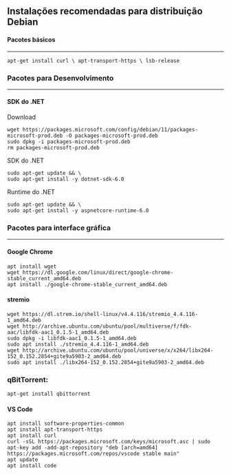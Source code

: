 ## Instalações recomendadas para distribuição Debian

#### Pacotes básicos
---

```
apt-get install curl \ apt-transport-https \ lsb-release
```

### Pacotes para Desenvolvimento
---

#### SDK do .NET
Download
```
wget https://packages.microsoft.com/config/debian/11/packages-microsoft-prod.deb -O packages-microsoft-prod.deb
sudo dpkg -i packages-microsoft-prod.deb
rm packages-microsoft-prod.deb
```
SDK do .NET
```
sudo apt-get update && \
sudo apt-get install -y dotnet-sdk-6.0
```
Runtime do .NET
```
sudo apt-get update && \
sudo apt-get install -y aspnetcore-runtime-6.0
```

### Pacotes para interface gráfica
---

#### Google Chrome
```
apt install wget
wget https://dl.google.com/linux/direct/google-chrome-stable_current_amd64.deb
apt install ./google-chrome-stable_current_amd64.deb
```

#### stremio
```
wget https://dl.strem.io/shell-linux/v4.4.116/stremio_4.4.116-1_amd64.deb
wget http://archive.ubuntu.com/ubuntu/pool/multiverse/f/fdk-aac/libfdk-aac1_0.1.5-1_amd64.deb 
sudo dpkg -i libfdk-aac1_0.1.5-1_amd64.deb
sudo apt install ./stremio_4.4.116-1_amd64.deb
wget http://archive.ubuntu.com/ubuntu/pool/universe/x/x264/libx264-152_0.152.2854+gite9a5903-2_amd64.deb
sudo apt install ./libx264-152_0.152.2854+gite9a5903-2_amd64.deb
```

### qBitTorrent:
```
apt-get install qbittorrent
```

#### VS Code
```
apt install software-properties-common
apt install apt-transport-https
apt install curl
curl -sSL https://packages.microsoft.com/keys/microsoft.asc | sudo apt-key add -add-apt-repository "deb [arch=amd64] https://packages.microsoft.com/repos/vscode stable main"
apt update
apt install code
```
